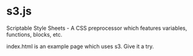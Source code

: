 s3.js
=====

Scriptable Style Sheets - A CSS preprocessor which features variables, functions, blocks, etc.

index.html is an example page which uses s3. Give it a try.
